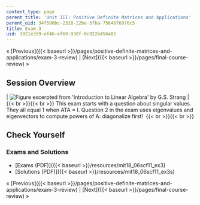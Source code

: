 ```yaml
---
content_type: page
parent_title: 'Unit III: Positive Definite Matrices and Applications'
parent_uid: 34f596bc-2328-22be-5fba-75646f6970c5
title: Exam 3
uid: 3921e359-ef46-ef69-930f-0c922b456485
---
```


« [Previous]({{< baseurl >}}/pages/positive-definite-matrices-and-applications/exam-3-review) | [Next]({{< baseurl >}}/pages/final-course-review) »

Session Overview
----------------

| ![Figure excerpted from 'Introduction to Linear Algebra' by G.S. Strang](BASEURL_PLACEHOLDER/resources/exam_3) |  {{< br >}}{{< br >}} This exam starts with a question about singular values. They all equal 1 when ATA = I. Question 2 in the exam uses eigenvalues and eigenvectors to compute powers of A: diagonalize first!  {{< br >}}{{< br >}}  

Check Yourself
--------------

### Exams and Solutions

*   [Exams (PDF)]({{< baseurl >}}/resources/mit18_06scf11_ex3)
*   [Solutions (PDF)]({{< baseurl >}}/resources/mit18_06scf11_ex3s)

« [Previous]({{< baseurl >}}/pages/positive-definite-matrices-and-applications/exam-3-review) | [Next]({{< baseurl >}}/pages/final-course-review) »